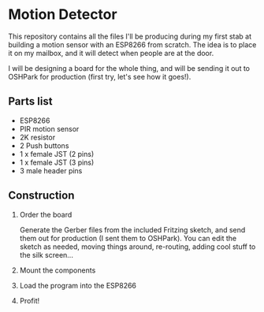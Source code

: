 Motion Detector
===============

This repository contains all the files I'll be producing during my first stab
at building a motion sensor with an ESP8266 from scratch. The idea is to place
it on my mailbox, and it will detect when people are at the door.

I will be designing a board for the whole thing, and will be sending it out to
OSHPark for production (first try, let's see how it goes!).

## Parts list

* ESP8266
* PIR motion sensor
* 2K resistor
* 2 Push buttons
* 1 x female JST (2 pins)
* 1 x female JST (3 pins)
* 3 male header pins

## Construction

1. Order the board

   Generate the Gerber files from the included Fritzing sketch, and send them
   out for production (I sent them to OSHPark). You can edit the sketch as
   needed, moving things around, re-routing, adding cool stuff to the silk
   screen...

2. Mount the components

3. Load the program into the ESP8266

4. Profit!
